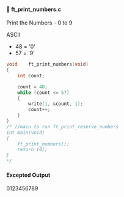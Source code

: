 #### :hammer: ft_print_numbers.c

Print the Numbers - 0 to 9

ASCII <br>
- 48 = '0' <br>
- 57 = '9'
```c
void	ft_print_numbers(void)
{
	int	count;

	count = 48;
	while (count <= 57)
	{
		write(1, &count, 1);
		count++;
	}
}
/* //main to run ft_print_reserve_numbers
int main(void)
{
	ft_print_numbers();
	return (0);
}
*/
```
#### Excepted Output <br>
0123456789
